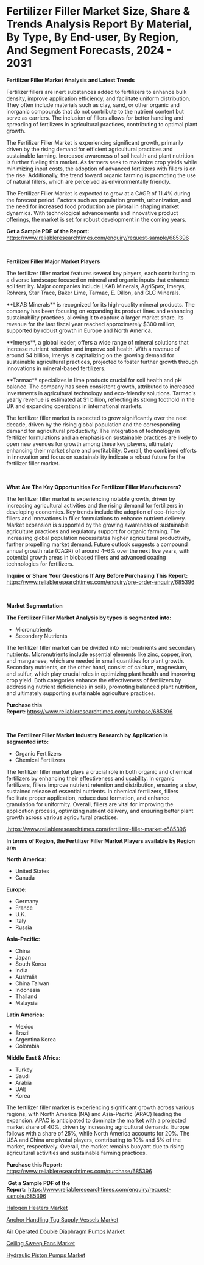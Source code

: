 <p><h1>Fertilizer Filler Market Size, Share & Trends Analysis Report By Material, By Type, By End-user, By Region, And Segment Forecasts, 2024 - 2031</h1></p><p><strong>Fertilizer Filler Market Analysis and Latest Trends</strong></p>
<p><p>Fertilizer fillers are inert substances added to fertilizers to enhance bulk density, improve application efficiency, and facilitate uniform distribution. They often include materials such as clay, sand, or other organic and inorganic compounds that do not contribute to the nutrient content but serve as carriers. The inclusion of fillers allows for better handling and spreading of fertilizers in agricultural practices, contributing to optimal plant growth.</p><p>The Fertilizer Filler Market is experiencing significant growth, primarily driven by the rising demand for efficient agricultural practices and sustainable farming. Increased awareness of soil health and plant nutrition is further fueling this market. As farmers seek to maximize crop yields while minimizing input costs, the adoption of advanced fertilizers with fillers is on the rise. Additionally, the trend toward organic farming is promoting the use of natural fillers, which are perceived as environmentally friendly.</p><p>The Fertilizer Filler Market is expected to grow at a CAGR of 11.4% during the forecast period. Factors such as population growth, urbanization, and the need for increased food production are pivotal in shaping market dynamics. With technological advancements and innovative product offerings, the market is set for robust development in the coming years.</p></p>
<p><strong>Get a Sample PDF of the Report:&nbsp;</strong> <a href="https://www.reliableresearchtimes.com/enquiry/request-sample/685396?utm_campaign=1776&utm_medium=2&utm_source=Github&utm_content=ia&utm_term=20102024&utm_id=fertilizer-filler">https://www.reliableresearchtimes.com/enquiry/request-sample/685396</a></p>
<p>&nbsp;</p>
<p><strong>Fertilizer Filler Major Market Players</strong></p>
<p><p>The fertilizer filler market features several key players, each contributing to a diverse landscape focused on mineral and organic inputs that enhance soil fertility. Major companies include LKAB Minerals, AgriSpex, Imerys, Rohrers, Star Trace, Baker Lime, Tarmac, E. Dillon, and GLC Minerals.</p><p>**LKAB Minerals** is recognized for its high-quality mineral products. The company has been focusing on expanding its product lines and enhancing sustainability practices, allowing it to capture a larger market share. Its revenue for the last fiscal year reached approximately $300 million, supported by robust growth in Europe and North America.</p><p>**Imerys**, a global leader, offers a wide range of mineral solutions that increase nutrient retention and improve soil health. With a revenue of around $4 billion, Imerys is capitalizing on the growing demand for sustainable agricultural practices, projected to foster further growth through innovations in mineral-based fertilizers.</p><p>**Tarmac** specializes in lime products crucial for soil health and pH balance. The company has seen consistent growth, attributed to increased investments in agricultural technology and eco-friendly solutions. Tarmac's yearly revenue is estimated at $1 billion, reflecting its strong foothold in the UK and expanding operations in international markets.</p><p>The fertilizer filler market is expected to grow significantly over the next decade, driven by the rising global population and the corresponding demand for agricultural productivity. The integration of technology in fertilizer formulations and an emphasis on sustainable practices are likely to open new avenues for growth among these key players, ultimately enhancing their market share and profitability. Overall, the combined efforts in innovation and focus on sustainability indicate a robust future for the fertilizer filler market.</p></p>
<p>&nbsp;</p>
<p><strong>What Are The Key Opportunities For Fertilizer Filler Manufacturers?</strong></p>
<p><p>The fertilizer filler market is experiencing notable growth, driven by increasing agricultural activities and the rising demand for fertilizers in developing economies. Key trends include the adoption of eco-friendly fillers and innovations in filler formulations to enhance nutrient delivery. Market expansion is supported by the growing awareness of sustainable agriculture practices and regulatory support for organic farming. The increasing global population necessitates higher agricultural productivity, further propelling market demand. Future outlook suggests a compound annual growth rate (CAGR) of around 4–6% over the next five years, with potential growth areas in biobased fillers and advanced coating technologies for fertilizers.</p></p>
<p><strong>Inquire or Share Your Questions If Any Before Purchasing This Report:</strong> <a href="https://www.reliableresearchtimes.com/enquiry/pre-order-enquiry/685396?utm_campaign=1776&utm_medium=2&utm_source=Github&utm_content=ia&utm_term=20102024&utm_id=fertilizer-filler">https://www.reliableresearchtimes.com/enquiry/pre-order-enquiry/685396</a></p>
<p>&nbsp;</p>
<p><strong>Market Segmentation</strong></p>
<p><strong>The Fertilizer Filler Market Analysis by types is segmented into:</strong></p>
<p><ul><li>Micronutrients</li><li>Secondary Nutrients</li></ul></p>
<p><p>The fertilizer filler market can be divided into micronutrients and secondary nutrients. Micronutrients include essential elements like zinc, copper, iron, and manganese, which are needed in small quantities for plant growth. Secondary nutrients, on the other hand, consist of calcium, magnesium, and sulfur, which play crucial roles in optimizing plant health and improving crop yield. Both categories enhance the effectiveness of fertilizers by addressing nutrient deficiencies in soils, promoting balanced plant nutrition, and ultimately supporting sustainable agriculture practices.</p></p>
<p><strong>Purchase this Report:&nbsp;</strong><a href="https://www.reliableresearchtimes.com/purchase/685396?utm_campaign=1776&utm_medium=2&utm_source=Github&utm_content=ia&utm_term=20102024&utm_id=fertilizer-filler">https://www.reliableresearchtimes.com/purchase/685396</a></p>
<p>&nbsp;</p>
<p><strong>The Fertilizer Filler Market Industry Research by Application is segmented into:</strong></p>
<p><ul><li>Organic Fertilizers</li><li>Chemical Fertilizers</li></ul></p>
<p><p>The fertilizer filler market plays a crucial role in both organic and chemical fertilizers by enhancing their effectiveness and usability. In organic fertilizers, fillers improve nutrient retention and distribution, ensuring a slow, sustained release of essential nutrients. In chemical fertilizers, fillers facilitate proper application, reduce dust formation, and enhance granulation for uniformity. Overall, fillers are vital for improving the application process, optimizing nutrient delivery, and ensuring better plant growth across various agricultural practices.</p></p>
<p><a href="https://www.reliableresearchtimes.com/fertilizer-filler-market-r685396?utm_campaign=1776&utm_medium=2&utm_source=Github&utm_content=ia&utm_term=20102024&utm_id=fertilizer-filler">&nbsp;https://www.reliableresearchtimes.com/fertilizer-filler-market-r685396</a></p>
<p><strong>In terms of Region, the Fertilizer Filler Market Players available by Region are:</strong></p>
<p>
    <p> <strong> North America: </strong>
        <ul>
            <li>United States</li>
            <li>Canada</li>
        </ul>
        </p> 
    <p> <strong> Europe: </strong>
        <ul>
            <li>Germany</li>
            <li>France</li>
            <li>U.K.</li>
            <li>Italy</li>
            <li>Russia</li>
        </ul>
        </p> 
    <p> <strong> Asia-Pacific: </strong>
        <ul>
            <li>China</li>
            <li>Japan</li>
            <li>South Korea</li>
            <li>India</li>
            <li>Australia</li>
            <li>China Taiwan</li>
            <li>Indonesia</li>
            <li>Thailand</li>
            <li>Malaysia</li>
        </ul>
        </p> 
    <p> <strong> Latin America: </strong>
        <ul>
            <li>Mexico</li>
            <li>Brazil</li>
            <li>Argentina Korea</li>
            <li>Colombia</li>
        </ul>
        </p> 
    <p> <strong> Middle East & Africa: </strong>
        <ul>
            <li>Turkey</li>
            <li>Saudi</li>
            <li>Arabia</li>
            <li>UAE</li>
            <li>Korea</li>
        </ul>
    </p>
    </p>
<p><p>The fertilizer filler market is experiencing significant growth across various regions, with North America (NA) and Asia-Pacific (APAC) leading the expansion. APAC is anticipated to dominate the market with a projected market share of 40%, driven by increasing agricultural demands. Europe follows with a share of 25%, while North America accounts for 20%. The USA and China are pivotal players, contributing to 10% and 5% of the market, respectively. Overall, the market remains buoyant due to rising agricultural activities and sustainable farming practices.</p></p>
<p><strong>Purchase this Report: </strong><a href="https://www.reliableresearchtimes.com/purchase/685396?utm_campaign=1776&utm_medium=2&utm_source=Github&utm_content=ia&utm_term=20102024&utm_id=fertilizer-filler">https://www.reliableresearchtimes.com/purchase/685396</a></p>
<p>&nbsp;<strong>Get a Sample PDF of the Report:&nbsp;&nbsp;</strong><a href="https://www.reliableresearchtimes.com/enquiry/request-sample/685396?utm_campaign=1776&utm_medium=2&utm_source=Github&utm_content=ia&utm_term=20102024&utm_id=fertilizer-filler">https://www.reliableresearchtimes.com/enquiry/request-sample/685396</a></p>
<p><strong></strong></p>
<p><p><a href="https://www.linkedin.com/pulse/influencing-factors-halogen-heaters-market-insights-l22ne?utm_campaign=1776&utm_medium=2&utm_source=Github&utm_content=ia&utm_term=20102024&utm_id=fertilizer-filler">Halogen Heaters Market</a></p><p><a href="https://www.linkedin.com/pulse/global-anchor-handling-tug-supply-vessels-industry-analysis-oqsmc?utm_campaign=1776&utm_medium=2&utm_source=Github&utm_content=ia&utm_term=20102024&utm_id=fertilizer-filler">Anchor Handling Tug Supply Vessels Market</a></p><p><a href="https://www.linkedin.com/pulse/global-air-operated-double-diaphragm-pumps-market-focus-5fnxe?utm_campaign=1776&utm_medium=2&utm_source=Github&utm_content=ia&utm_term=20102024&utm_id=fertilizer-filler">Air Operated Double Diaphragm Pumps Market</a></p><p><a href="https://www.linkedin.com/pulse/ceiling-sweep-fans-market-forecast-global-trends-analysis-vs7ae?utm_campaign=1776&utm_medium=2&utm_source=Github&utm_content=ia&utm_term=20102024&utm_id=fertilizer-filler">Ceiling Sweep Fans Market</a></p><p><a href="https://www.linkedin.com/pulse/hydraulic-piston-pumps-market-indicators-size-regional-breakdown-0er4c?utm_campaign=1776&utm_medium=2&utm_source=Github&utm_content=ia&utm_term=20102024&utm_id=fertilizer-filler">Hydraulic Piston Pumps Market</a></p></p>